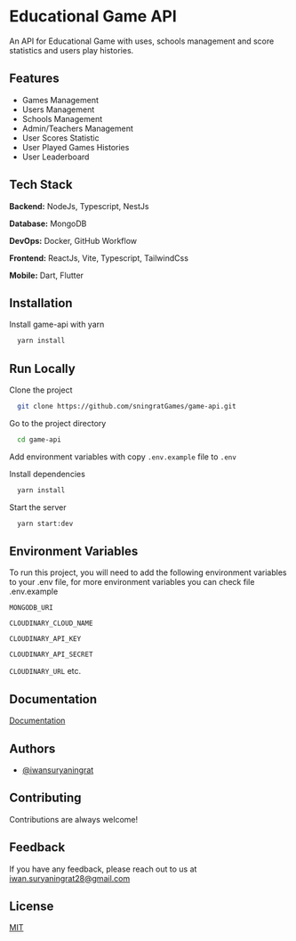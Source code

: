 # Educational Game API

An API for Educational Game with uses, schools management and score statistics and users play histories.

## Features

- Games Management
- Users Management
- Schools Management
- Admin/Teachers Management
- User Scores Statistic
- User Played Games Histories
- User Leaderboard

## Tech Stack

**Backend:** NodeJs, Typescript, NestJs

**Database:** MongoDB

**DevOps:** Docker, GitHub Workflow

**Frontend:** ReactJs, Vite, Typescript, TailwindCss

**Mobile:** Dart, Flutter

## Installation

Install game-api with yarn

```bash
  yarn install
```

## Run Locally

Clone the project

```bash
  git clone https://github.com/sningratGames/game-api.git
```

Go to the project directory

```bash
  cd game-api
```

Add environment variables with copy `.env.example` file to `.env`

Install dependencies

```bash
  yarn install
```

Start the server

```bash
  yarn start:dev
```

## Environment Variables

To run this project, you will need to add the following environment variables to your .env file, for more environment variables you can check file .env.example

`MONGODB_URI`

`CLOUDINARY_CLOUD_NAME`

`CLOUDINARY_API_KEY`

`CLOUDINARY_API_SECRET`

`CLOUDINARY_URL`
etc.

## Documentation

[Documentation](https://game-api.iwansuryaningrat.tech/docs)

## Authors

- [@iwansuryaningrat](https://www.github.com/iwansuryaningrat)

## Contributing

Contributions are always welcome!

## Feedback

If you have any feedback, please reach out to us at iwan.suryaningrat28@gmail.com

## License

[MIT](https://github.com/nestjs/nest/blob/master/LICENSE)
